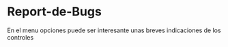 # Report-de-Bugs

En el menu opciones puede ser interesante unas breves indicaciones de los controles
